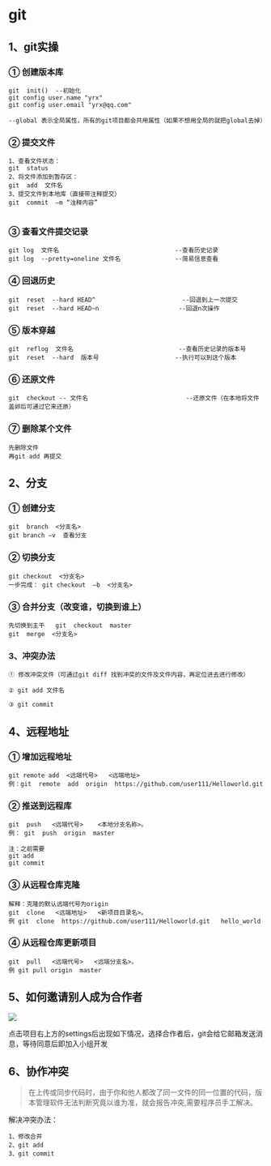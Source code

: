 # git

## 1、git实操

### ① 创建版本库

```spreadsheet
git  init()  --初始化
git config user.name "yrx"
git config user.email "yrx@qq.com"

--global 表示全局属性，所有的git项目都会共用属性（如果不想用全局的就把global去掉）
```

### ② 提交文件

```spreadsheet
1、查看文件状态：               		 
git  status  
2、将文件添加到暂存区：          			
git  add  文件名
3、提交文件到本地库（直接带注释提交）   		   
git  commit  –m “注释内容”


```

### ③ 查看文件提交记录

```spreadsheet
git log  文件名             					--查看历史记录
git log  --pretty=oneline 文件名				--简易信息查看

```

### ④ 回退历史

```spreadsheet
git  reset  --hard HEAD^                        --回退到上一次提交
git  reset  --hard HEAD~n  					   --回退n次操作
```

### ⑤ 版本穿越

```spreadsheet
git  reflog  文件名                           	 --查看历史记录的版本号
git  reset  --hard  版本号					    --执行可以到这个版本
```

### ⑥ 还原文件

```spreadsheet
git  checkout -- 文件名                           --还原文件（在本地将文件盖卵后可通过它来还原）
```

### ⑦ 删除某个文件

```spreadsheet
先删除文件
再git add 再提交
```

## 2、分支

### ① 创建分支

```spreadsheet
git  branch  <分支名>
git branch –v  查看分支
```

### ② 切换分支

```spreadsheet
git checkout  <分支名>
一步完成： git checkout  –b  <分支名>
```

### ③ 合并分支（改变谁，切换到谁上）

```spreadsheet
先切换到主干   git  checkout  master
git  merge  <分支名>
```

### 3、冲突办法

```spreadsheet
① 修改冲突文件（可通过git diff 找到冲突的文件及文件内容，再定位进去进行修改）

② git add 文件名

③ git commit
```



## 4、远程地址

### ① 增加远程地址

```spreadsheet
git remote add  <远端代号>   <远端地址> 
例：git  remote  add  origin  https://github.com/user111/Helloworld.git
```

### ② 推送到远程库

```spreadsheet
git  push   <远端代号>    <本地分支名称>。
例： git  push  origin  master

注：之前需要
git add         
git commit
```

### ③ 从远程仓库克隆

```spreadsheet
解释：克隆的默认远端代号为origin
git  clone   <远端地址>   <新项目目录名>。
例 git  clone  https://github.com/user111/Helloworld.git   hello_world
```

### ④ 从远程仓库更新项目

```spreadsheet
git  pull   <远端代号>   <远端分支名>。
例 git pull origin  master
```



## 5、如何邀请别人成为合作者

![](http://yinlingshishang.oss-cn-shenzhen.aliyuncs.com/%E5%9B%BE%E7%89%87%E4%B8%8A%E4%BC%A0/git/git_2018-12-05_21-05-08.png)

点击项目右上方的settings后出现如下情况，选择合作者后，git会给它邮箱发送消息，等待同意后即加入小组开发

## 6、协作冲突

> 在上传或同步代码时，由于你和他人都改了同一文件的同一位置的代码，版本管理软件无法判断究竟以谁为准，就会报告冲突,需要程序员手工解决。

解决冲突办法：

```spreadsheet
1、修改合并
2、git add 
3、git commit
```


